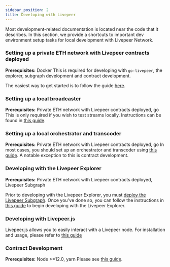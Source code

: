 ```yaml
---
sidebar_position: 2
title: Developing with Livepeer
---
```


Most development-related documentation is located near the code that it describes. In this section, we provide a shortcuts to important dev environment setup tasks for local development with Livepeer Network.


### Setting up a private ETH network with Livepeer contracts deployed
**Prerequisites:** Docker
This is required for developing with `go-livepeer`, the explorer, subgraph development and contract development.

The easiest way to get started is to follow the guide [here](https://github.com/livepeer/go-livepeer/tree/master/cmd/devtool#setting-up-a-private-eth-network).

### Setting up a local broadcaster
**Prerequisites:** Private ETH network with Livepeer contracts deployed, go
This is only required if you wish to test streams locally. Instructions can be found in [this guide](https://github.com/livepeer/go-livepeer/tree/master/cmd/devtool#setting-up-a-broadcaster).

### Setting up a local orchestrator and transcoder
**Prerequisites:** Private ETH network with Livepeer contracts deployed, go
In most cases, you should set up an orchestrator and transcoder using [this guide](https://github.com/livepeer/go-livepeer/tree/master/cmd/devtool#setting-up-a-orchestratortranscoder). A notable exception to this is contract development.

### Developing with the Livepeer Explorer
**Prerequisites:** Private ETH network with Livepeer contracts deployed, Livepeer Subgraph

Prior to developing with the Livepeer Explorer, you must [deploy the Livepeer Subgraph](https://github.com/livepeer/subgraph#deploy-the-livepeer-subgraph-locally). Once you've done so, you can follow the instructions in [this guide](https://github.com/livepeer/explorer) to begin developing with the Livepeer Explorer.

### Developing with Livepeer.js
Livepeer.js allows you to easily interact with a Livepeer node. For installation and usage, please refer to [this guide](https://livepeerjs.org/react/getting-started)

### Contract Development
**Prerequisites:** Node >=12.0, yarn
Please see [this guide](https://github.com/livepeer/protocol).

